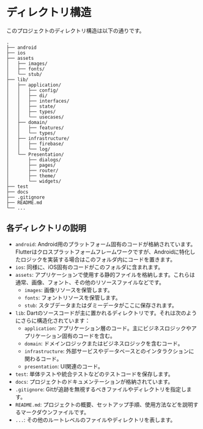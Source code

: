 # ディレクトリ構造

このプロジェクトのディレクトリ構造は以下の通りです。

```text
.
├── android
├── ios
├── assets
│   ├── images/
│   ├── fonts/
│   └── stub/
├── lib/
│   ├── application/
│   │   ├── config/
│   │   ├── di/
│   │   ├── interfaces/
│   │   ├── state/
│   │   ├── types/
│   │   └── usecases/
│   ├── domain/
│   │   ├── features/
│   │   └── types/
│   ├── infrastructure/
│   │   ├── firebase/
│   │   └── log/
│   └── Presentation/
│       ├── dialogs/
│       ├── pages/
│       ├── router/
│       ├── theme/
│       └── widgets/
├── test
├── docs
├── .gitignore
├── README.md
└── ...
```

## 各ディレクトリの説明

- `android`: Android用のプラットフォーム固有のコードが格納されています。Flutterはクロスプラットフォームフレームワークですが、Androidに特化したロジックを実装する場合はこのフォルダ内にコードを置きます。
- `ios`: 同様に、iOS固有のコードがこのフォルダに含まれます。
- `assets`: アプリケーションで使用する静的ファイルを格納します。これらは通常、画像、フォント、その他のリソースファイルなどです。
  - `images`: 画像リソースを保管します。
  - `fonts`: フォントリソースを保管します。
  - `stub`: スタブデータまたはダミーデータがここに保存されます。
- `lib`: Dartのソースコードが主に置かれるディレクトリです。それは次のようにさらに構造化されています：
  - `application`: アプリケーション層のコード。主にビジネスロジックやアプリケーション固有のコードを含む。
  - `domain`: ドメインロジックまたはビジネスロジックを含むコード。
  - `infrastructure`: 外部サービスやデータベースとのインタラクションに関わるコード。
  - `presentation`: UI関連のコード。
- `test`: 単体テストや統合テストなどのテストコードを保存します。
- `docs`: プロジェクトのドキュメンテーションが格納されています。
- `.gitignore`: Gitが追跡を無視するべきファイルやディレクトリを指定します。
- `README.md`: プロジェクトの概要、セットアップ手順、使用方法などを説明するマークダウンファイルです。
- `...`: その他のルートレベルのファイルやディレクトリを表します。
